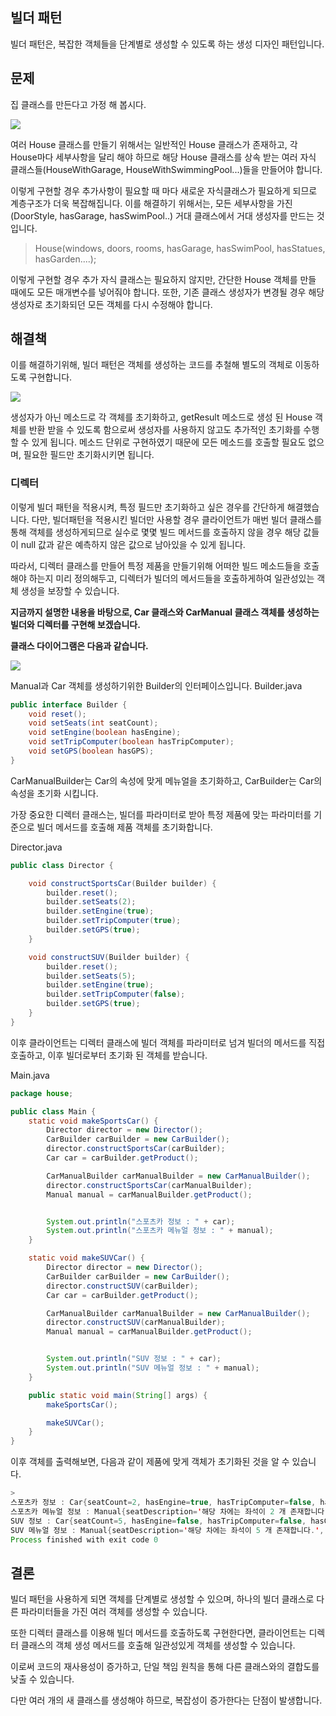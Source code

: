 ## 빌더 패턴
빌더 패턴은, 복잡한 객체들을 단계별로 생성할 수 있도록 하는 생성 디자인 패턴입니다.

## 문제
집 클래스를 만든다고 가정 해 봅시다.

![](https://velog.velcdn.com/images/kjy0349/post/40912dc4-7996-42cd-a43b-4eaccca633d9/image.png)

여러 House 클래스를 만들기 위해서는 일반적인 House 클래스가 존재하고, 각 House마다 세부사항을 달리 해야 하므로 해당 House 클래스를 상속 받는 여러 자식 클래스들(HouseWithGarage, HouseWithSwimmingPool...)들을 만들어야 합니다.

이렇게 구현할 경우 추가사항이 필요할 때 마다 새로운 자식클래스가 필요하게 되므로 계층구조가 더욱 복잡해집니다. 이를 해결하기 위해서는, 모든 세부사항을 가진(DoorStyle, hasGarage, hasSwimPool..) 거대 클래스에서 거대 생성자를 만드는 것입니다.
> House(windows, doors, rooms, hasGarage, hasSwimPool, hasStatues, hasGarden....);

이렇게 구현할 경우 추가 자식 클래스는 필요하지 않지만, 간단한 House 객체를 만들 때에도 모든 매개변수를 넣어줘야 합니다. 또한, 기존 클래스 생성자가 변경될 경우 해당 생성자로 초기화되던 모든 객체를 다시 수정해야 합니다.


## 해결책

이를 해결하기위해, 빌더 패턴은 객체를 생성하는 코드를 추철해 별도의 객체로 이동하도록 구현합니다.

![](https://velog.velcdn.com/images/kjy0349/post/0c3f2bd4-0874-49ec-9fdd-3763d77fba5d/image.png)

생성자가 아닌 메소드로 각 객체를 초기화하고, getResult 메소드로 생성 된 House 객체를 반환 받을 수 있도록 함으로써 생성자를 사용하지 않고도 추가적인 초기화를 수행할 수 있게 됩니다. 메소드 단위로 구현하였기 때문에 모든 메소드를 호출할 필요도 없으며, 필요한 필드만 초기화시키면 됩니다.


### 디렉터
이렇게 빌더 패턴을 적용시켜, 특정 필드만 초기화하고 싶은 경우를 간단하게 해결했습니다. 다만, 빌더패턴을 적용시킨 빌더만 사용할 경우 클라이언트가 매번 빌더 클래스를 통해 객체를 생성하게되므로 실수로 몇몇 빌드 메서드를 호출하지 않을 경우 해당 값들이 null 값과 같은 예측하지 않은 값으로 남아있을 수 있게 됩니다.

따라서, 디렉터 클래스를 만들어 특정 제품을 만들기위해 어떠한 빌드 메소드들을 호출해야 하는지 미리 정의해두고, 디렉터가 빌더의 메서드들을 호출하게하여 일관성있는 객체 생성을 보장할 수 있습니다.


**지금까지 설명한 내용을 바탕으로, Car 클래스와 CarManual 클래스 객체를 생성하는 빌더와 디렉터를 구현해 보겠습니다.**

**클래스 다이어그램은 다음과 같습니다.**

![](https://velog.velcdn.com/images/kjy0349/post/3d03aa07-42b8-4f5e-9ff8-cb5cee56725b/image.png)


Manual과 Car 객체를 생성하기위한 Builder의 인터페이스입니다.
Builder.java

```java
public interface Builder {
    void reset();
    void setSeats(int seatCount);
    void setEngine(boolean hasEngine);
    void setTripComputer(boolean hasTripComputer);
    void setGPS(boolean hasGPS);
}
```


CarManualBuilder는 Car의 속성에 맞게 메뉴얼을 초기화하고, CarBuilder는 Car의 속성을 초기화 시킵니다.

가장 중요한 디렉터 클래스는, 빌더를 파라미터로 받아 특정 제품에 맞는 파라미터를 기준으로 빌더 메서드를 호출해 제품 객체를 초기화합니다.

Director.java
```java
public class Director {

    void constructSportsCar(Builder builder) {
        builder.reset();
        builder.setSeats(2);
        builder.setEngine(true);
        builder.setTripComputer(true);
        builder.setGPS(true);
    }

    void constructSUV(Builder builder) {
        builder.reset();
        builder.setSeats(5);
        builder.setEngine(true);
        builder.setTripComputer(false);
        builder.setGPS(true);
    }
}

```


이후 클라이언트는 디렉터 클래스에 빌더 객체를 파라미터로 넘겨 빌더의 메서드를 직접 호출하고, 이후 빌더로부터 초기화 된 객체를 받습니다.

Main.java

```java
package house;

public class Main {
    static void makeSportsCar() {
        Director director = new Director();
        CarBuilder carBuilder = new CarBuilder();
        director.constructSportsCar(carBuilder);
        Car car = carBuilder.getProduct();

        CarManualBuilder carManualBuilder = new CarManualBuilder();
        director.constructSportsCar(carManualBuilder);
        Manual manual = carManualBuilder.getProduct();


        System.out.println("스포츠카 정보 : " + car);
        System.out.println("스포츠카 메뉴얼 정보 : " + manual);
    }

    static void makeSUVCar() {
        Director director = new Director();
        CarBuilder carBuilder = new CarBuilder();
        director.constructSUV(carBuilder);
        Car car = carBuilder.getProduct();

        CarManualBuilder carManualBuilder = new CarManualBuilder();
        director.constructSUV(carManualBuilder);
        Manual manual = carManualBuilder.getProduct();


        System.out.println("SUV 정보 : " + car);
        System.out.println("SUV 메뉴얼 정보 : " + manual);
    }

    public static void main(String[] args) {
        makeSportsCar();

        makeSUVCar();
    }
}
```

이후 객체를 출력해보면,  다음과 같이 제품에 맞게 객체가 초기화된 것을 알 수 있습니다.
```java
>
스포츠카 정보 : Car{seatCount=2, hasEngine=true, hasTripComputer=false, hasGPS=true}
스포츠카 메뉴얼 정보 : Manual{seatDescription='해당 차에는 좌석이 2 개 존재합니다.', engineDescription='해당 차에는 엔진이(가) 설치되어 있습니다', tripComputerDescription='해당 차에는 여행 컴퓨터이(가) 설치되어 있습니다', gpsDescription='해당 차에는 GPS이(가) 설치되어 있습니다'}
SUV 정보 : Car{seatCount=5, hasEngine=false, hasTripComputer=false, hasGPS=true}
SUV 메뉴얼 정보 : Manual{seatDescription='해당 차에는 좌석이 5 개 존재합니다.', engineDescription='해당 차에는 엔진이(가) 설치되어 있습니다', tripComputerDescription='해당 차에는 여행 컴퓨터이(가) 설치되어 있지 않습니다', gpsDescription='해당 차에는 GPS이(가) 설치되어 있습니다'}
Process finished with exit code 0
```

## 결론
빌더 패턴을 사용하게 되면 객체를 단계별로 생성할 수 있으며, 하나의 빌더 클래스로 다른 파라미터들을 가진 여러 객체를 생성할 수 있습니다.

또한 디렉터 클래스를 이용해 빌더 메서드를 호출하도록 구현한다면, 클라이언트는 디렉터 클래스의 객체 생성 메서드를 호출해 일관성있게 객체를 생성할 수 있습니다.

이로써 코드의 재사용성이 증가하고, 단일 책임 원칙을 통해 다른 클래스와의 결합도를 낮출 수 있습니다.

다만 여러 개의 새 클래스를 생성해야 하므로, 복잡성이 증가한다는 단점이 발생합니다.

